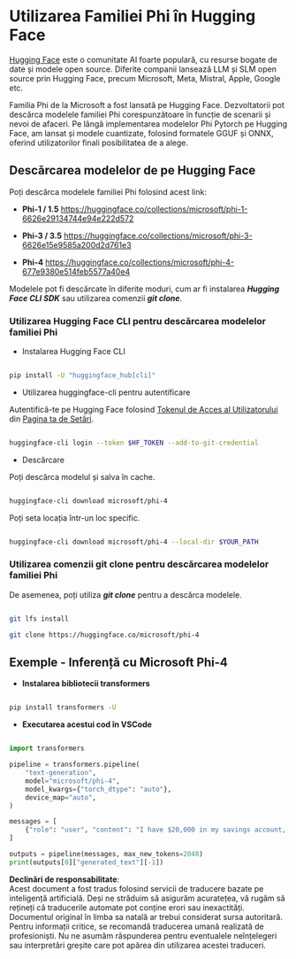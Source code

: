 # **Utilizarea Familiei Phi în Hugging Face**

[Hugging Face](https://huggingface.co/) este o comunitate AI foarte populară, cu resurse bogate de date și modele open source. Diferite companii lansează LLM și SLM open source prin Hugging Face, precum Microsoft, Meta, Mistral, Apple, Google etc.

Familia Phi de la Microsoft a fost lansată pe Hugging Face. Dezvoltatorii pot descărca modelele familiei Phi corespunzătoare în funcție de scenarii și nevoi de afaceri. Pe lângă implementarea modelelor Phi Pytorch pe Hugging Face, am lansat și modele cuantizate, folosind formatele GGUF și ONNX, oferind utilizatorilor finali posibilitatea de a alege.

## **Descărcarea modelelor de pe Hugging Face**

Poți descărca modelele familiei Phi folosind acest link:

-  **Phi-1 / 1.5** https://huggingface.co/collections/microsoft/phi-1-6626e29134744e94e222d572

-  **Phi-3 / 3.5** https://huggingface.co/collections/microsoft/phi-3-6626e15e9585a200d2d761e3

-  **Phi-4** https://huggingface.co/collections/microsoft/phi-4-677e9380e514feb5577a40e4

Modelele pot fi descărcate în diferite moduri, cum ar fi instalarea ***Hugging Face CLI SDK*** sau utilizarea comenzii ***git clone***.

### **Utilizarea Hugging Face CLI pentru descărcarea modelelor familiei Phi**

- Instalarea Hugging Face CLI

```bash

pip install -U "huggingface_hub[cli]"

```

- Utilizarea huggingface-cli pentru autentificare

Autentifică-te pe Hugging Face folosind [Tokenul de Acces al Utilizatorului](https://huggingface.co/docs/hub/security-tokens) din [Pagina ta de Setări](https://huggingface.co/settings/tokens).

```bash

huggingface-cli login --token $HF_TOKEN --add-to-git-credential

```

- Descărcare

Poți descărca modelul și salva în cache.

```bash

huggingface-cli download microsoft/phi-4

```

Poți seta locația într-un loc specific.

```bash

huggingface-cli download microsoft/phi-4 --local-dir $YOUR_PATH

```

### **Utilizarea comenzii git clone pentru descărcarea modelelor familiei Phi**

De asemenea, poți utiliza ***git clone*** pentru a descărca modelele.

```bash

git lfs install

git clone https://huggingface.co/microsoft/phi-4

```

## **Exemple - Inferență cu Microsoft Phi-4**

- **Instalarea bibliotecii transformers**

```bash

pip install transformers -U

```

- **Executarea acestui cod în VSCode**

```python

import transformers

pipeline = transformers.pipeline(
    "text-generation",
    model="microsoft/phi-4",
    model_kwargs={"torch_dtype": "auto"},
    device_map="auto",
)

messages = [
    {"role": "user", "content": "I have $20,000 in my savings account, where I receive a 4% profit per year and payments twice a year. Can you please tell me how long it will take for me to become a millionaire? Also, can you please explain the math step by step as if you were explaining it to an uneducated person?"},
]

outputs = pipeline(messages, max_new_tokens=2048)
print(outputs[0]["generated_text"][-1])

```

**Declinări de responsabilitate**:  
Acest document a fost tradus folosind servicii de traducere bazate pe inteligență artificială. Deși ne străduim să asigurăm acuratețea, vă rugăm să rețineți că traducerile automate pot conține erori sau inexactități. Documentul original în limba sa natală ar trebui considerat sursa autoritară. Pentru informații critice, se recomandă traducerea umană realizată de profesioniști. Nu ne asumăm răspunderea pentru eventualele neînțelegeri sau interpretări greșite care pot apărea din utilizarea acestei traduceri.